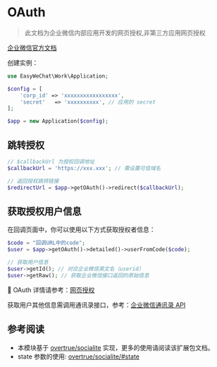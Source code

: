 # OAuth

> 此文档为企业微信内部应用开发的网页授权,非第三方应用网页授权

[企业微信官方文档](https://work.weixin.qq.com/api/doc#90000/90135/91020)

创建实例：

```php
use EasyWeChat\Work\Application;

$config = [
    'corp_id' => 'xxxxxxxxxxxxxxxxx',
    'secret'   => 'xxxxxxxxxx', // 应用的 secret
];

$app = new Application($config);
```

## 跳转授权

```php
// $callbackUrl 为授权回调地址
$callbackUrl = 'https://xxx.xxx'; // 需设置可信域名

// 返回授权跳转链接
$redirectUrl = $app->getOAuth()->redirect($callbackUrl);
```

## 获取授权用户信息

在回调页面中，你可以使用以下方式获取授权者信息：

```php
$code = "回调URL中的code";
$user = $app->getOAuth()->detailed()->userFromCode($code);

// 获取用户信息
$user->getId(); // 对应企业微信英文名（userid）
$user->getRaw(); // 获取企业微信接口返回的原始信息
```

:book: OAuth 详情请参考：[网页授权](../oauth.md)

获取用户其他信息需调用通讯录接口，参考：[企业微信通讯录 API](https://github.com/EasyWeChat/docs/blob/master/wework/contacts.md)

## 参考阅读

- 本模块基于 [overtrue/socialite](https://github.com/overtrue/socialite/) 实现，更多的使用请阅读该扩展包文档。
- state 参数的使用: [overtrue/socialite/#state](https://github.com/overtrue/socialite/#state)
